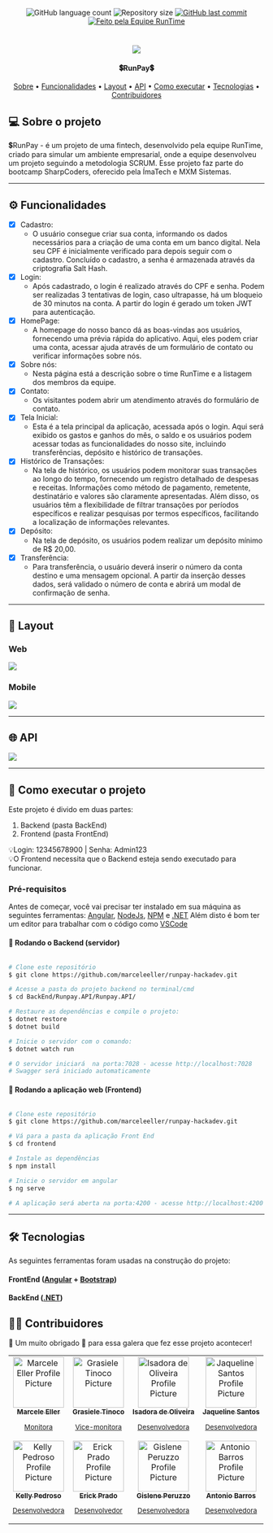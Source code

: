 <p align="center">
  <img alt="GitHub language count" src="https://img.shields.io/github/languages/count/marceleeller/runpay-hackadev?color=%2304D361">

  <img alt="Repository size" src="https://img.shields.io/github/repo-size/marceleeller/runpay-hackadev">
  
  <a href="https://github.com/marceleeller/runpay-hackadev/commits/master">
    <img alt="GitHub last commit" src="https://img.shields.io/github/last-commit/marceleeller/runpay-hackadev">
  </a>

  <a href="https://rocketseat.com.br">
    <img alt="Feito pela Equipe RunTime" src="https://img.shields.io/badge/feito%20por-Equipe RunTime-%237519C1">
  </a>
</p>

<h1 align="center">
    <img src="./Documentacao/img/banner.png" />
</h1>

<h4 align="center">
   💲RunPay💲
</h4>

<p align="center">
 <a href="#-sobre-o-projeto">Sobre</a> •
 <a href="#-funcionalidades">Funcionalidades</a> •
 <a href="#-layout">Layout</a> •
 <a href="#-api">API</a> •
 <a href="#-como-executar-o-projeto">Como executar</a> •
  <a href="#-tecnologias">Tecnologias</a> •
 <a href="#-contribuidores">Contribuidores</a>
</p>

## 💻 Sobre o projeto

💲RunPay - é um projeto de uma fintech, desenvolvido pela equipe RunTime, criado para simular um ambiente empresarial, onde a equipe desenvolveu um projeto seguindo a metodologia SCRUM. Esse projeto faz parte do bootcamp SharpCoders, oferecido pela ÍmaTech e MXM Sistemas.

---

## ⚙️ Funcionalidades

- [x] Cadastro:
  - O usuário consegue criar sua conta, informando os dados necessários para a criação de uma conta em um banco digital. Nela seu CPF é inicialmente verificado para depois seguir com o cadastro. Concluído o cadastro, a senha é armazenada através da criptografia Salt Hash.
- [x] Login:
  - Após cadastrado, o login é realizado através do CPF e senha. Podem ser realizadas 3 tentativas de login, caso ultrapasse, há um bloqueio de 30 minutos na conta. A partir do login é gerado um token JWT para autenticação.
- [x] HomePage:
  - A homepage do nosso banco dá as boas-vindas aos usuários, fornecendo uma prévia rápida do aplicativo. Aqui, eles podem criar uma conta, acessar ajuda através de um formulário de contato ou verificar informações sobre nós.
- [x] Sobre nós:
  - Nesta página está a descrição sobre o time RunTime e a listagem dos membros da equipe.
- [x] Contato:
  - Os visitantes podem abrir um atendimento através do formulário de contato.
- [x] Tela Inicial:
  - Esta é a tela principal da aplicação, acessada após o login. Aqui será exibido os gastos e ganhos do mês, o saldo e os usuários podem acessar todas as funcionalidades do nosso site, incluindo transferências, depósito e histórico de transações.
- [x] Histórico de Transações:
  - Na tela de histórico, os usuários podem monitorar suas transações ao longo do tempo, fornecendo um registro detalhado de despesas e receitas. Informações como método de pagamento, remetente, destinatário e valores são claramente apresentadas. Além disso, os usuários têm a flexibilidade de filtrar transações por períodos específicos e realizar pesquisas por termos específicos, facilitando a localização de informações relevantes.
- [x] Depósito:
  - Na tela de depósito, os usuários podem realizar um depósito mínimo de R$ 20,00.
- [x] Transferência:
  - Para transferência, o usuário deverá inserir o número da conta destino e uma mensagem opcional. A partir da inserção desses dados, será validado o número de conta e abrirá um modal de confirmação de senha.

---

## 🎨 Layout

### Web

<img src="./Documentacao/img/web.svg">

### Mobile

<img src="./Documentacao/img/mobile.svg">

---

## 🌐 API

<img src="./Documentacao/img/api.png">

---

## 🚀 Como executar o projeto

Este projeto é divido em duas partes:

1. Backend (pasta BackEnd)
2. Frontend (pasta FrontEnd)


💡Login: 12345678900 | Senha: Admin123 <br>
💡O Frontend necessita que o Backend esteja sendo executado para funcionar.

### Pré-requisitos

Antes de começar, você vai precisar ter instalado em sua máquina as seguintes ferramentas:
[Angular](https://angular.io/), [NodeJs](https://nodejs.org/en), [NPM](https://www.npmjs.com/)  e [.NET](https://dotnet.microsoft.com/en-us/)
Além disto é bom ter um editor para trabalhar com o código como [VSCode](https://code.visualstudio.com/)

#### 🎲 Rodando o Backend (servidor)

```bash

# Clone este repositório
$ git clone https://github.com/marceleeller/runpay-hackadev.git

# Acesse a pasta do projeto backend no terminal/cmd
$ cd BackEnd/Runpay.API/Runpay.API/

# Restaure as dependências e compile o projeto:
$ dotnet restore
$ dotnet build

# Inicie o servidor com o comando:
$ dotnet watch run

# O servidor iniciará  na porta:7028 - acesse http://localhost:7028 
# Swagger será iniciado automaticamente

```

#### 🧭 Rodando a aplicação web (Frontend)

```bash

# Clone este repositório
$ git clone https://github.com/marceleeller/runpay-hackadev.git

# Vá para a pasta da aplicação Front End
$ cd frontend

# Instale as dependências
$ npm install

# Inicie o servidor em angular
$ ng serve

# A aplicação será aberta na porta:4200 - acesse http://localhost:4200

```

---

## 🛠 Tecnologias

As seguintes ferramentas foram usadas na construção do projeto:

#### **FrontEnd**  ([Angular](https://angular.io/)  +  [Bootstrap](https://getbootstrap.com/))

#### **BackEnd**  ([.NET](https://dotnet.microsoft.com/en-us/))

## 👨‍💻 Contribuidores

💜 Um muito obrigado 👏 para essa galera que fez esse projeto acontecer!

<table>
  <tr>
    <td align="center">
      <a href="https://github.com/marceleeller">
        <img src="https://avatars.githubusercontent.com/u/126519901?v=4" width="100px;" alt="Marcele Eller Profile Picture"/><br>
        <sub>
          <b>Marcele Eller</b>
          <p>Monitora</p>
        </sub>
      </a>
    </td>
    <td align="center">
      <a href="https://github.com/grasieletinoco">
        <img src="https://avatars.githubusercontent.com/u/120054760?v=4" width="100px;" alt="Grasiele Tinoco Picture"/><br>
        <sub>
          <b>Grasiele Tinoco</b>
          <p>Vice-monitora</p>
        </sub>
      </a>
    </td>
    <td align="center">
      <a href="https://github.com/isadeop">
        <img src="https://avatars.githubusercontent.com/u/138228355?v=4" width="100px;" alt="Isadora de Oliveira Profile Picture"/><br>
        <sub>
          <b>Isadora de Oliveira</b>
          <p>Desenvolvedora</p>
        </sub>
      </a>
    </td>
    <td align="center">
      <a href="https://github.com/JaquelineAPSantos">
        <img src="https://avatars.githubusercontent.com/u/94487656?v=4" width="100px;" alt="Jaqueline Santos Profile Picture"/><br>
        <sub>
          <b>Jaqueline Santos</b>
          <p>Desenvolvedora</p>
        </sub>
      </a>
    </td>
  </tr>
  <tr>
    <td align="center">
      <a href="https://github.com/PAKell">
        <img src="https://avatars.githubusercontent.com/u/131540455?v=4" width="100px;" alt="Kelly Pedroso Profile Picture"/><br>
        <sub>
          <b>Kelly Pedroso</b>
          <p>Desenvolvedora</p>
        </sub>
      </a>
    </td>
    <td align="center">
      <a href="https://github.com/ErickFPrado">
        <img src="https://media.licdn.com/dms/image/D4D03AQFDqDhMaqWfaA/profile-displayphoto-shrink_400_400/0/1690839347214?e=1712793600&v=beta&t=wJvSdyVOiZUzSlQIwxZcehQ2gRCBfaxd4Rr3DVRZhrA" width="100px;" alt="Erick Prado Profile Picture"/><br>
        <sub>
          <b>Erick Prado</b>
          <p>Desenvolvedor</p>
        </sub>
      </a>
    </td>
    <td align="center">
      <a href="https://github.com/giperuzzo">
        <img src="https://avatars.githubusercontent.com/u/127308320?v=4" width="100px;" alt="Gislene Peruzzo Profile Picture"/><br>
        <sub>
          <b>Gislene Peruzzo</b>
          <p>Desenvolvedora</p>
        </sub>
      </a>
    </td>
    <td align="center">
      <a href="https://github.com/Antoniobarrosdecastro">
        <img src="https://avatars.githubusercontent.com/u/147821067?v=4" width="100px;" alt="Antonio Barros Profile Picture"/><br>
        <sub>
          <b>Antonio Barros</b>
          <p>Desenvolvedora</p>
        </sub>
      </a>
    </td>
  </tr>
</table>
